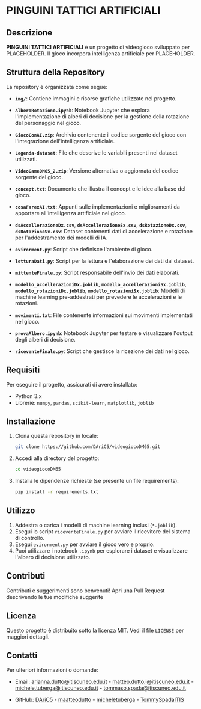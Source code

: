 # PINGUINI TATTICI ARTIFICIALI

## Descrizione

**PINGUINI TATTICI ARTIFICIALI** è un progetto di videogioco sviluppato per PLACEHOLDER. Il gioco incorpora intelligenza artificiale per PLACEHOLDER.

## Struttura della Repository

La repository è organizzata come segue:

- **`img/`**: Contiene immagini e risorse grafiche utilizzate nel progetto.

- **`AlberoRotazione.ipynb`**: Notebook Jupyter che esplora l'implementazione di alberi di decisione per la gestione della rotazione del personaggio nel gioco.

- **`GiocoConAI.zip`**: Archivio contenente il codice sorgente del gioco con l'integrazione dell'intelligenza artificiale.

- **`Legenda-dataset`**: File che descrive le variabili presenti nei dataset utilizzati.

- **`VideoGameDM65_2.zip`**: Versione alternativa o aggiornata del codice sorgente del gioco.

- **`concept.txt`**: Documento che illustra il concept e le idee alla base del gioco.

- **`cosaFarexAI.txt`**: Appunti sulle implementazioni e miglioramenti da apportare all'intelligenza artificiale nel gioco.

- **`dsAccellerazioneDx.csv`**, **`dsAccellerazioneSx.csv`**, **`dsRotazioneDx.csv`**, **`dsRotazioneSx.csv`**: Dataset contenenti dati di accelerazione e rotazione per l'addestramento dei modelli di IA.

- **`evirorment.py`**: Script che definisce l'ambiente di gioco.

- **`letturaDati.py`**: Script per la lettura e l'elaborazione dei dati dai dataset.

- **`mittenteFinale.py`**: Script responsabile dell'invio dei dati elaborati.

- **`modello_accellerazioniDx.joblib`**, **`modello_accellerazioniSx.joblib`**, **`modello_rotazioniDx.joblib`**, **`modello_rotazioniSx.joblib`**: Modelli di machine learning pre-addestrati per prevedere le accelerazioni e le rotazioni.

- **`movimenti.txt`**: File contenente informazioni sui movimenti implementati nel gioco.

- **`provaAlbero.ipynb`**: Notebook Jupyter per testare e visualizzare l'output degli alberi di decisione.

- **`riceventeFinale.py`**: Script che gestisce la ricezione dei dati nel gioco.

## Requisiti

Per eseguire il progetto, assicurati di avere installato:

- Python 3.x
- Librerie: `numpy`, `pandas`, `scikit-learn`, `matplotlib`, `joblib`

## Installazione

1. Clona questa repository in locale:

   ```bash
   git clone https://github.com/DAriC5/videogiocoDM65.git
   ```

2. Accedi alla directory del progetto:

   ```bash
   cd videogiocoDM65
   ```

3. Installa le dipendenze richieste (se presente un file requirements):

   ```bash
   pip install -r requirements.txt
   ```

## Utilizzo

1. Addestra o carica i modelli di machine learning inclusi (`*.joblib`).
2. Esegui lo script `riceventeFinale.py` per avviare il ricevitore del sistema di controllo.
3. Esegui `evirorment.py` per avviare il gioco vero e proprio.
4. Puoi utilizzare i notebook `.ipynb` per esplorare i dataset e visualizzare l'albero di decisione utilizzato.

## Contributi

Contributi e suggerimenti sono benvenuti! Apri una Pull Request descrivendo le tue modifiche suggerite

## Licenza

Questo progetto è distribuito sotto la licenza MIT. Vedi il file `LICENSE` per maggiori dettagli.

## Contatti

Per ulteriori informazioni o domande:

- Email: arianna.dutto@itiscuneo.edu.it
         - matteo.dutto.i@itiscuneo.edu.it
         - michele.tuberga@itiscuneo.edu.it
         - tommaso.spada@itiscuneo.edu.it

- GitHub: [DAriC5](https://github.com/DAriC5)
          - [maatteodutto](https://github.com/maatteodutto)
          - [micheletuberga](https://github.com/micheletuberga)
          - [TommySpadaITIS](https://github.com/TommySpadaITIS)
